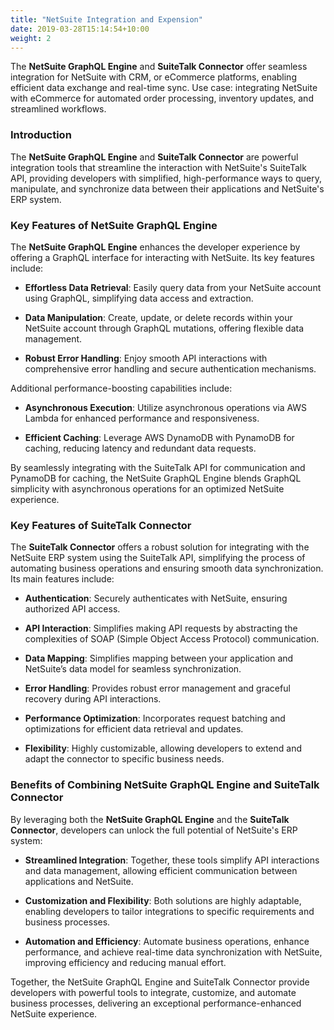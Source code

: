 ```yaml
---
title: "NetSuite Integration and Expension"
date: 2019-03-28T15:14:54+10:00
weight: 2
---
```


The **NetSuite GraphQL Engine** and **SuiteTalk Connector** offer seamless integration for NetSuite with CRM, or eCommerce platforms, enabling efficient data exchange and real-time sync. Use case: integrating NetSuite with eCommerce for automated order processing, inventory updates, and streamlined workflows.

### Introduction

The **NetSuite GraphQL Engine** and **SuiteTalk Connector** are powerful integration tools that streamline the interaction with NetSuite's SuiteTalk API, providing developers with simplified, high-performance ways to query, manipulate, and synchronize data between their applications and NetSuite's ERP system.

### Key Features of NetSuite GraphQL Engine

The **NetSuite GraphQL Engine** enhances the developer experience by offering a GraphQL interface for interacting with NetSuite. Its key features include:

- **Effortless Data Retrieval**: Easily query data from your NetSuite account using GraphQL, simplifying data access and extraction.
  
- **Data Manipulation**: Create, update, or delete records within your NetSuite account through GraphQL mutations, offering flexible data management.

- **Robust Error Handling**: Enjoy smooth API interactions with comprehensive error handling and secure authentication mechanisms.

Additional performance-boosting capabilities include:

- **Asynchronous Execution**: Utilize asynchronous operations via AWS Lambda for enhanced performance and responsiveness.
  
- **Efficient Caching**: Leverage AWS DynamoDB with PynamoDB for caching, reducing latency and redundant data requests.

By seamlessly integrating with the SuiteTalk API for communication and PynamoDB for caching, the NetSuite GraphQL Engine blends GraphQL simplicity with asynchronous operations for an optimized NetSuite experience.

### Key Features of SuiteTalk Connector

The **SuiteTalk Connector** offers a robust solution for integrating with the NetSuite ERP system using the SuiteTalk API, simplifying the process of automating business operations and ensuring smooth data synchronization. Its main features include:

- **Authentication**: Securely authenticates with NetSuite, ensuring authorized API access.
  
- **API Interaction**: Simplifies making API requests by abstracting the complexities of SOAP (Simple Object Access Protocol) communication.

- **Data Mapping**: Simplifies mapping between your application and NetSuite’s data model for seamless synchronization.

- **Error Handling**: Provides robust error management and graceful recovery during API interactions.

- **Performance Optimization**: Incorporates request batching and optimizations for efficient data retrieval and updates.

- **Flexibility**: Highly customizable, allowing developers to extend and adapt the connector to specific business needs.

### Benefits of Combining NetSuite GraphQL Engine and SuiteTalk Connector

By leveraging both the **NetSuite GraphQL Engine** and the **SuiteTalk Connector**, developers can unlock the full potential of NetSuite's ERP system:

- **Streamlined Integration**: Together, these tools simplify API interactions and data management, allowing efficient communication between applications and NetSuite.
  
- **Customization and Flexibility**: Both solutions are highly adaptable, enabling developers to tailor integrations to specific requirements and business processes.

- **Automation and Efficiency**: Automate business operations, enhance performance, and achieve real-time data synchronization with NetSuite, improving efficiency and reducing manual effort.

Together, the NetSuite GraphQL Engine and SuiteTalk Connector provide developers with powerful tools to integrate, customize, and automate business processes, delivering an exceptional performance-enhanced NetSuite experience.